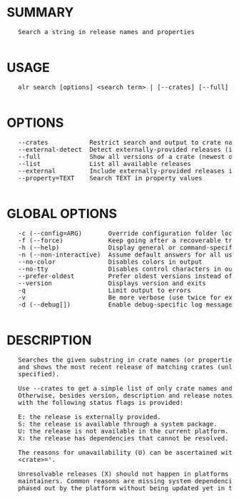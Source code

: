 # SUMMARY
<pre>
   Search a string in release names and properties

</pre>
# USAGE
<pre>
   alr search [options] &lt;search term&gt; | [--crates] [--full] --list

</pre>
# OPTIONS
<pre>
   --crates           Restrict search and output to crate names and descriptions
   --external-detect  Detect externally-provided releases (implies --external)  
   --full             Show all versions of a crate (newest only otherwise)      
   --list             List all available releases                               
   --external         Include externally-provided releases in search            
   --property=TEXT    Search TEXT in property values                            

</pre>
# GLOBAL OPTIONS
<pre>
   -c (--config=ARG)       Override configuration folder location                              
   -f (--force)            Keep going after a recoverable troublesome situation                
   -h (--help)             Display general or command-specific help                            
   -n (--non-interactive)  Assume default answers for all user prompts                         
   --no-color              Disables colors in output                                           
   --no-tty                Disables control characters in output                               
   --prefer-oldest         Prefer oldest versions instead of newest when resolving dependencies
   --version               Displays version and exits                                          
   -q                      Limit output to errors                                              
   -v                      Be more verbose (use twice for extra detail)                        
   -d (--debug[])          Enable debug-specific log messages                                  

</pre>
# DESCRIPTION
<pre>
   Searches the given substring in crate names (or properties with --property), 
   and shows the most recent release of matching crates (unless --full is 
   specified).

   Use --crates to get a simple list of only crate names and  descriptions. 
   Otherwise, besides version, description and release notes, a status column 
   with the following status flags is provided:

   E: the release is externally provided.
   S: the release is available through a system package.
   U: the release is not available in the current platform.
   X: the release has dependencies that cannot be resolved.

   The reasons for unavailability (U) can be ascertained with 'alr show 
   &lt;crate&gt;=<version>'.

   Unresolvable releases (X) should not happen in platforms with assigned 
   maintainers. Common reasons are missing system dependencies that have been 
   phased out by the platform without being updated yet in the community index.
</pre>

